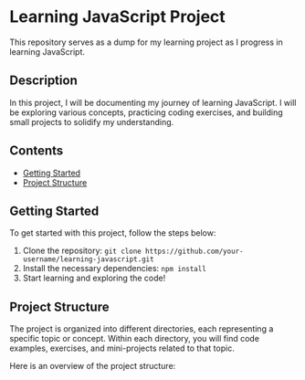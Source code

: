 # Learning JavaScript Project

This repository serves as a dump for my learning project as I progress in learning JavaScript.

## Description

In this project, I will be documenting my journey of learning JavaScript. I will be exploring various concepts, practicing coding exercises, and building small projects to solidify my understanding.

## Contents

- [Getting Started](#getting-started)
- [Project Structure](#project-structure)

## Getting Started

To get started with this project, follow the steps below:

1. Clone the repository: `git clone https://github.com/your-username/learning-javascript.git`
2. Install the necessary dependencies: `npm install`
3. Start learning and exploring the code!

## Project Structure

The project is organized into different directories, each representing a specific topic or concept. Within each directory, you will find code examples, exercises, and mini-projects related to that topic.

Here is an overview of the project structure:
